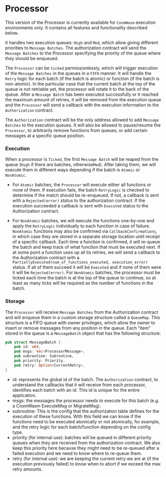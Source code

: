# Processor

This version of the Processor is currently available for `CosmWasm` execution environments only. It contains all features and functionality described below.

It handles two execution queues: `High` and `Med`, which allow giving different priorities to `Message Batches`. The authorization contract will send the `Message Batches` to the Processor specifying the priority of the queue where they should be enqueued.

The `Processor` can be `ticked` permissionlessly, which will trigger execution of the `Message Batches` in the queues in a `FIFO` manner. It will handle the `Retry` logic for each batch (if the batch is atomic) or function (if the batch is non-atomic). In the particular case that the current batch at the top of the queue is not retriable yet, the processor will rotate it to the back of the queue. After a `Message Batch` has been executed successfully or it reached the maximum amount of retries, it will be removed from the execution queue and the `Processor` will send a callback with the execution information to the `Authorization` contract.

The `Authorization` contract will be the only address allowed to add `Message Batches` to the execution queues. It will also be allowed to pause/resume the `Processor`, to arbitrarily remove functions from queues, or add certain messages at a specific queue position.

### Execution

When a processor is `Ticked`, the first `Message Batch` will be reaped from the queue (`High` if there are batches, otherwise`Med`).
After taking them, we will execute them in different ways depending if the batch is `Atomic` or `NonAtomic`.

- For `Atomic` batches, the `Processor` will execute either all functions or none of them. If execution fails, the batch `RetryLogic` is checked to determine if the match should be re-enqueued. If not, a callback is sent with a `Rejected(error)` status to the authorization contract.
  If the execution succeeded a callback is sent with `Executed` status to the Authorization contract.

- For `NonAtomic` batches, we will execute the functions one-by-one and apply the `RetryLogic` individually to each function in case of failure. `NonAtomic` functions may also be confirmed via `CallbackConfirmations`, in which case they are stored in a separate storage location until receipt of a specific callback.
  Each time a function is confirmed, it will re-queue the batch and keep track of what function that must be executed next.
  If at some point a function uses up all its retries, we will send a callback to the Authorization contract with a `PartiallyExecuted(num_of_functions_executed, execution_error)` status. If all of them succeed it will be `Executed` and if none of them were it will be `Rejected(error)`.
  For `NonAtomic` batches, the processor must be ticked each time the batch is at the top of the queue to continue, so at least as many ticks will be required as the number of functions in the batch.

### Storage

The `Processor` will receive `Message Batches` from the Authorization contract and will enqueue them in a custom storage structure called a `QueueMap`. This structure is a FIFO queue with owner privileges, which allow the owner to insert or remove messages from any position in the queue.
Each “item” stored in the queue is a `MessageBatch` object that has the following structure:

```rust
pub struct MessageBatch {
    pub id: u64,
    pub msgs: Vec<ProcessorMessage>,
    pub subroutine: Subroutine,
    pub priority: Priority,
    pub retry: Option<CurrentRetry>,
}
```

- id: represents the global id of the batch. The `Authorization` contract, to understand the callbacks that it will receive from each processor, identifies each batch with an id. This id is unique for the entire application.
- msgs: the messages the processor needs to execute for this batch (e.g. a CosmWasm ExecuteMsg or MigrateMsg).
- subroutine: This is the config that the authorization table defines for the execution of these functions. With this field we can know if the functions need to be executed atomically or not atomically, for example, and the retry logic for each batch/function depending on the config type.
- priority (for internal use): batches will be queued in different priority queues when they are received from the authorization contract. We also keep this priority here because they might need to be re-queued after a failed execution and we need to know where to re-queue them.
- retry (for internal use): we are keeping the current retry we are at (if the execution previously failed) to know when to abort if we exceed the max retry amounts.

